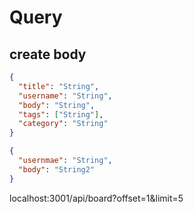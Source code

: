# Query

## create body

```json
{
  "title": "String",
  "username": "String",
  "body": "String",
  "tags": ["String"],
  "category": "String"
}

{
  "usernmae": "String",
  "body": "String2"
}
```

localhost:3001/api/board?offset=1&limit=5
